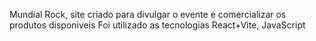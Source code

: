 Mundial Rock, site criado para divulgar o evente e comercializar os produtos disponiveis
Foi utilizado as tecnologias React+Vite, JavaScript 
